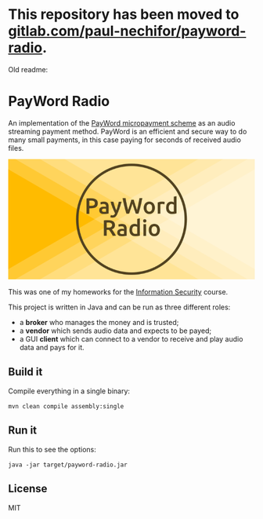 # This repository has been moved to [gitlab.com/paul-nechifor/payword-radio](http://gitlab.com/paul-nechifor/payword-radio).

Old readme:

# PayWord Radio

An implementation of the [PayWord micropayment scheme][1] as an audio streaming
payment method. PayWord is an efficient and secure way to do many small
payments, in this case paying for seconds of received audio files.

![cover image](screenshot.png)

This was one of my homeworks for the [Information Security][2] course.

This project is written in Java and can be run as three different roles:

* a **broker** who manages the money and is trusted;
* a **vendor** which sends audio data and expects to be payed;
* a GUI **client** which can connect to a vendor to receive and play audio data
and pays for it.

## Build it

Compile everything in a single binary:

    mvn clean compile assembly:single

## Run it

Run this to see the options:

    java -jar target/payword-radio.jar

## License

MIT

[1]: http://people.csail.mit.edu/rivest/RivestShamir-mpay.pdf
[2]: http://www.infoiasi.ro/bin/Programs/CS3102_11
